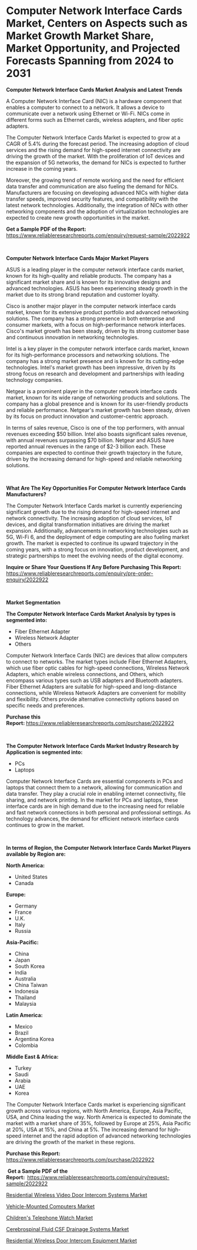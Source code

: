 <p><h1>Computer Network Interface Cards Market, Centers on Aspects such as Market Growth Market Share, Market Opportunity, and Projected Forecasts Spanning from 2024 to 2031</h1></p><p><strong>Computer Network Interface Cards Market Analysis and Latest Trends</strong></p>
<p><p>A Computer Network Interface Card (NIC) is a hardware component that enables a computer to connect to a network. It allows a device to communicate over a network using Ethernet or Wi-Fi. NICs come in different forms such as Ethernet cards, wireless adapters, and fiber optic adapters.</p><p>The Computer Network Interface Cards Market is expected to grow at a CAGR of 5.4% during the forecast period. The increasing adoption of cloud services and the rising demand for high-speed internet connectivity are driving the growth of the market. With the proliferation of IoT devices and the expansion of 5G networks, the demand for NICs is expected to further increase in the coming years.</p><p>Moreover, the growing trend of remote working and the need for efficient data transfer and communication are also fueling the demand for NICs. Manufacturers are focusing on developing advanced NICs with higher data transfer speeds, improved security features, and compatibility with the latest network technologies. Additionally, the integration of NICs with other networking components and the adoption of virtualization technologies are expected to create new growth opportunities in the market.</p></p>
<p><strong>Get a Sample PDF of the Report:&nbsp;</strong> <a href="https://www.reliableresearchreports.com/enquiry/request-sample/2022922">https://www.reliableresearchreports.com/enquiry/request-sample/2022922</a></p>
<p>&nbsp;</p>
<p><strong>Computer Network Interface Cards Major Market Players</strong></p>
<p><p>ASUS is a leading player in the computer network interface cards market, known for its high-quality and reliable products. The company has a significant market share and is known for its innovative designs and advanced technologies. ASUS has been experiencing steady growth in the market due to its strong brand reputation and customer loyalty.</p><p>Cisco is another major player in the computer network interface cards market, known for its extensive product portfolio and advanced networking solutions. The company has a strong presence in both enterprise and consumer markets, with a focus on high-performance network interfaces. Cisco's market growth has been steady, driven by its strong customer base and continuous innovation in networking technologies.</p><p>Intel is a key player in the computer network interface cards market, known for its high-performance processors and networking solutions. The company has a strong market presence and is known for its cutting-edge technologies. Intel's market growth has been impressive, driven by its strong focus on research and development and partnerships with leading technology companies.</p><p>Netgear is a prominent player in the computer network interface cards market, known for its wide range of networking products and solutions. The company has a global presence and is known for its user-friendly products and reliable performance. Netgear's market growth has been steady, driven by its focus on product innovation and customer-centric approach.</p><p>In terms of sales revenue, Cisco is one of the top performers, with annual revenues exceeding $50 billion. Intel also boasts significant sales revenue, with annual revenues surpassing $70 billion. Netgear and ASUS have reported annual revenues in the range of $2-3 billion each. These companies are expected to continue their growth trajectory in the future, driven by the increasing demand for high-speed and reliable networking solutions.</p></p>
<p>&nbsp;</p>
<p><strong>What Are The Key Opportunities For Computer Network Interface Cards Manufacturers?</strong></p>
<p><p>The Computer Network Interface Cards market is currently experiencing significant growth due to the rising demand for high-speed internet and network connectivity. The increasing adoption of cloud services, IoT devices, and digital transformation initiatives are driving the market expansion. Additionally, advancements in networking technologies such as 5G, Wi-Fi 6, and the deployment of edge computing are also fueling market growth. The market is expected to continue its upward trajectory in the coming years, with a strong focus on innovation, product development, and strategic partnerships to meet the evolving needs of the digital economy.</p></p>
<p><strong>Inquire or Share Your Questions If Any Before Purchasing This Report:</strong> <a href="https://www.reliableresearchreports.com/enquiry/pre-order-enquiry/2022922">https://www.reliableresearchreports.com/enquiry/pre-order-enquiry/2022922</a></p>
<p>&nbsp;</p>
<p><strong>Market Segmentation</strong></p>
<p><strong>The Computer Network Interface Cards Market Analysis by types is segmented into:</strong></p>
<p><ul><li>Fiber Ethernet Adapter</li><li>Wireless Network Adapter</li><li>Others</li></ul></p>
<p><p>Computer Network Interface Cards (NIC) are devices that allow computers to connect to networks. The market types include Fiber Ethernet Adapters, which use fiber optic cables for high-speed connections, Wireless Network Adapters, which enable wireless connections, and Others, which encompass various types such as USB adapters and Bluetooth adapters. Fiber Ethernet Adapters are suitable for high-speed and long-distance connections, while Wireless Network Adapters are convenient for mobility and flexibility. Others provide alternative connectivity options based on specific needs and preferences.</p></p>
<p><strong>Purchase this Report:&nbsp;</strong><a href="https://www.reliableresearchreports.com/purchase/2022922">https://www.reliableresearchreports.com/purchase/2022922</a></p>
<p>&nbsp;</p>
<p><strong>The Computer Network Interface Cards Market Industry Research by Application is segmented into:</strong></p>
<p><ul><li>PCs</li><li>Laptops</li></ul></p>
<p><p>Computer Network Interface Cards are essential components in PCs and laptops that connect them to a network, allowing for communication and data transfer. They play a crucial role in enabling internet connectivity, file sharing, and network printing. In the market for PCs and laptops, these interface cards are in high demand due to the increasing need for reliable and fast network connections in both personal and professional settings. As technology advances, the demand for efficient network interface cards continues to grow in the market.</p></p>
<p>&nbsp;</p>
<p><strong>In terms of Region, the Computer Network Interface Cards Market Players available by Region are:</strong></p>
<p>
    <p> <strong> North America: </strong>
        <ul>
            <li>United States</li>
            <li>Canada</li>
        </ul>
        </p> 
    <p> <strong> Europe: </strong>
        <ul>
            <li>Germany</li>
            <li>France</li>
            <li>U.K.</li>
            <li>Italy</li>
            <li>Russia</li>
        </ul>
        </p> 
    <p> <strong> Asia-Pacific: </strong>
        <ul>
            <li>China</li>
            <li>Japan</li>
            <li>South Korea</li>
            <li>India</li>
            <li>Australia</li>
            <li>China Taiwan</li>
            <li>Indonesia</li>
            <li>Thailand</li>
            <li>Malaysia</li>
        </ul>
        </p> 
    <p> <strong> Latin America: </strong>
        <ul>
            <li>Mexico</li>
            <li>Brazil</li>
            <li>Argentina Korea</li>
            <li>Colombia</li>
        </ul>
        </p> 
    <p> <strong> Middle East & Africa: </strong>
        <ul>
            <li>Turkey</li>
            <li>Saudi</li>
            <li>Arabia</li>
            <li>UAE</li>
            <li>Korea</li>
        </ul>
    </p>
    </p>
<p><p>The Computer Network Interface Cards market is experiencing significant growth across various regions, with North America, Europe, Asia Pacific, USA, and China leading the way. North America is expected to dominate the market with a market share of 35%, followed by Europe at 25%, Asia Pacific at 20%, USA at 15%, and China at 5%. The increasing demand for high-speed internet and the rapid adoption of advanced networking technologies are driving the growth of the market in these regions.</p></p>
<p><strong>Purchase this Report: </strong><a href="https://www.reliableresearchreports.com/purchase/2022922">https://www.reliableresearchreports.com/purchase/2022922</a></p>
<p>&nbsp;<strong>Get a Sample PDF of the Report:&nbsp;&nbsp;</strong><a href="https://www.reliableresearchreports.com/enquiry/request-sample/2022922">https://www.reliableresearchreports.com/enquiry/request-sample/2022922</a></p>
<p><strong></strong></p>
<p><p><a href="https://chivalrous-flock-a86.notion.site/Residential-Wireless-Video-Door-Intercom-Systems-Market-Research-Report-Provides-thorough-Industry-O-27bbbaae9ef74319bbb94c916052aac6">Residential Wireless Video Door Intercom Systems Market</a></p><p><a href="https://view.publitas.com/reportprime-1/vehicle-mounted-computers-market-with-the-goal-of-estimating-the-market-size-and-future-growth-potential-of-various-market-segments-based-on-component-applications-end-user-and-region/">Vehicle-Mounted Computers Market</a></p><p><a href="https://view.publitas.com/reportprime-1/childrens-telephone-watch-market-a-comprehensive-report-of-its-market-share-growth-trends-2024-2031/">Children's Telephone Watch Market</a></p><p><a href="https://github.com/nancykennedykellievqfqt2/Market-Research-Report-List-1/blob/main/cerebrospinal-fluid-csf-drainage-systems-market.md">Cerebrospinal Fluid CSF Drainage Systems Market</a></p><p><a href="https://angry-finch-aaf.notion.site/Insights-into-Residential-Wireless-Door-Intercom-Equipment-Market-Size-Analysing-Market-Share-Tren-011e6b978fe94ac7ac5be52023aaea74">Residential Wireless Door Intercom Equipment Market</a></p></p>